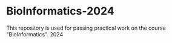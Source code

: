 # BioInformatics-2024
This repository is used for passing practical work on the course "BioInformatics". 2024
